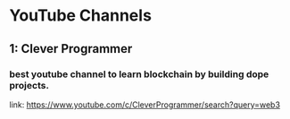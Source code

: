 # YouTube Channels

## 1: Clever Programmer

### best youtube channel to learn blockchain by building dope projects.

link: https://www.youtube.com/c/CleverProgrammer/search?query=web3
